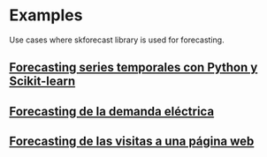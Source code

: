 # Examples

Use cases where skforecast library is used for forecasting.

## [Forecasting series temporales con Python y Scikit-learn](https://www.cienciadedatos.net/documentos/py27-forecasting-series-temporales-python-scikitlearn.html)

## [Forecasting de la demanda eléctrica](https://www.cienciadedatos.net/documentos/py29-forecasting-demanda-energia-electrica-python.html)

## [Forecasting de las visitas a una página web](https://www.cienciadedatos.net/documentos/py37-forecasting-visitas-web-machine-learning.html)